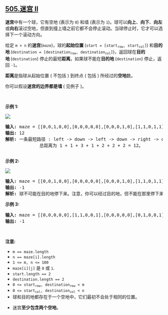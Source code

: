 ## [505.迷宫 II](https://leetcode.cn/problems/the-maze-ii/)
<p><strong>迷宫</strong>中有一个球，它有空地 (表示为 <code>0</code>) 和墙 (表示为 <code>1</code>)。球可以<strong>向上</strong>、<strong>向下</strong>、<strong>向左</strong>或<strong>向右</strong>滚过空地，但直到撞上墙之前它都不会停止滚动。当球停止时，它才可以选择下一个滚动方向。</p>

<p>给定 <code>m × n</code> 的<strong>迷宫</strong>(<code>maze</code>)，球的<strong>起始位置&nbsp;</strong>(<code>start = [start<sub>row</sub>, start<sub>col</sub>]</code>) 和<strong>目的地&nbsp;</strong>(<code>destination = [destination<sub>row</sub>, destination<sub>col</sub>]</code>)，返回球在<strong>目的地&nbsp;</strong>(<code>destination</code>) 停止的最短<strong>距离</strong>。如果球不能在<strong>目的地&nbsp;</strong>(<code>destination</code>) 停止，返回 <code>-1</code>。</p>

<p><strong>距离</strong>是指球从起始位置 ( 不包括 ) 到终点 ( 包括 ) 所经过的<strong>空地</strong>数。</p>

<p>你可以假设<strong>迷宫的边界都是墙&nbsp;</strong>( 见例子 )。</p>

<p>&nbsp;</p>

<p><strong>示例 1:</strong></p>

<p><img src="https://assets.leetcode.com/uploads/2021/03/31/maze1-1-grid.jpg" /></p>

<pre>
<strong>输入:</strong> maze = [[0,0,1,0,0],[0,0,0,0,0],[0,0,0,1,0],[1,1,0,1,1],[0,0,0,0,0]], start = [0,4], destination = [4,4]
<strong>输出:</strong> 12
<strong>解析:</strong> 一条最短路径 : left -&gt; down -&gt; left -&gt; down -&gt; right -&gt; down -&gt; right。
             总距离为 1 + 1 + 3 + 1 + 2 + 2 + 2 = 12。

</pre>

<p><strong>示例&nbsp;2:</strong></p>

<p><img src="https://assets.leetcode.com/uploads/2021/03/31/maze1-2-grid.jpg" /></p>

<pre>
<strong>输入:</strong> maze = [[0,0,1,0,0],[0,0,0,0,0],[0,0,0,1,0],[1,1,0,1,1],[0,0,0,0,0]], start = [0,4], destination = [3,2]
<strong>输出:</strong> -1
<strong>解析:</strong> 球不可能在目的地停下来。注意，你可以经过目的地，但不能在那里停下来。
</pre>

<p><strong>示例&nbsp;3:</strong></p>

<pre>
<strong>输入:</strong> maze = [[0,0,0,0,0],[1,1,0,0,1],[0,0,0,0,0],[0,1,0,0,1],[0,1,0,0,0]], start = [4,3], destination = [0,1]
<strong>输出:</strong> -1
</pre>

<p>&nbsp;</p>

<p><strong>注意:</strong></p>

<ul>
	<li><code>m == maze.length</code></li>
	<li><code>n == maze[i].length</code></li>
	<li><code>1 &lt;= m, n &lt;= 100</code></li>
	<li><code>maze[i][j]</code>&nbsp;是&nbsp;<code>0</code>&nbsp;或&nbsp;<code>1</code>.</li>
	<li><code>start.length == 2</code></li>
	<li><code>destination.length == 2</code></li>
	<li><code>0 &lt;= start<sub>row</sub>, destination<sub>row</sub>&nbsp;&lt; m</code></li>
	<li><code>0 &lt;= start<sub>col</sub>, destination<sub>col</sub>&nbsp;&lt; n</code></li>
	<li>球和目的地都存在于一个空地中，它们最初不会处于相同的位置。</li>
	<li>
	<p data-group="1-1">迷宫<strong>至少包含两个空地</strong>。</p>
	</li>
</ul>
